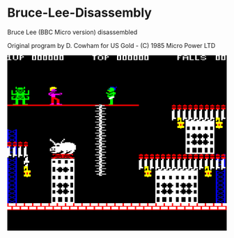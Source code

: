 # Bruce-Lee-Disassembly
Bruce Lee (BBC Micro version) disassembled

Original program by D. Cowham for US Gold - (C) 1985 Micro Power LTD

<img src="Images/BruceLee-USGold.png" alt="Bruce Lee"/>
